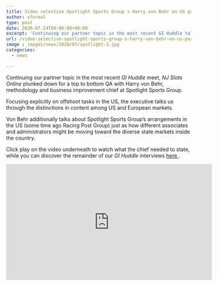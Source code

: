 ```yaml
---
title: Video selective Spotlight Sports Group s Harry von Behr on US partner markets
author: xforeal 
type: post
date: 2020-07-24T00:00:00+00:00
excerpt: 'Continuing our partner topic in the most recent GI Huddle talk with, NJ Slots Online plunked down for a top to bottom QA with Harry von Behr, methodology and business advancement executive at Spotlight Sports Group '
url: /video-selective-spotlight-sports-group-s-harry-von-behr-on-us-partner-markets/
image : images/news/2020/07/spotlight-3.jpg
categories:
  - news

---
```

Continuing our partner topic in the most recent _GI Huddle_ meet, _NJ Slots Online_ plunked down for a top to bottom QA with Harry von Behr, methodology and business improvement chief at Spotlight Sports Group. 

Focusing explicitly on offshoot tasks in the US, the executive talks us through the distinctions in content among US and European markets. 

Von Behr additionally talks about Spotlight Sports Group&#8217;s arrangements in the US (some time ago Racing Post Group) just as how different associates and administrators might be moving toward the diverse state markets inside the country. 

Click play on the video underneath to watch what the chief needed to state, while you can discover the remainder of our _GI Huddle_ interviews <a href="https://www.youtube.com/watch?v=Kt4DVketNY8" rel="noopener noreferrer" target="_blank">here </a>. 

<iframe loading="lazy" allowfullscreen="allowfullscreen" frameborder="0" height="315" src="https://www.youtube.com/embed/Kt4DVketNY8" width="560" />